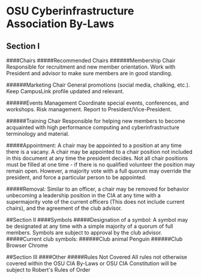 # OSU Cyberinfrastructure Association By-Laws


## Section I
####Chairs
#####Recommended Chairs
######Membership Chair
Responsible for recruitment and new member orientation. Work
  with President and advisor to make sure members are in good standing.

######Marketing Chair
General promotions (social media, chalking, etc.). Keep CampusLink
  profile updated and relevant.

######Events Management
Coordinate special events, conferences, and workshops. Risk
  management. Report to President/Vice-President.

######Training Chair
Responsible for helping new members to become acquainted with high
  performance computing and cyberinfrastructure terminology and material.

#####Appointment:
A chair may be appointed to a position at any time there is a vacany. A chair may be appointed to a chair position not included in this document at any time the president decides. Not all chair positions must be filled at one time - if there is no qualified volunteer the position may remain open. However, a majority vote with a full quorum may override the president, and force a particular person to be appointed.

#####Removal:
Similar to an officer, a chair may be removed for behavior unbecoming a leadership position in the CIA at any time with a supermajority vote of the current officers (This does not include current chairs), and the agreement of the club advisor.



##Section II
####Symbols
#####Designation of a symbol:
A symbol may be designated at any time with a simple majority of a quorum of full members. Symbols are subject to approval by the club advisor.
#####Current club symbols:
######Club animal
Penguin
######Club Browser
Chrome



##Section III
####Other
#####Rules Not Covered
All rules not otherwise covered within the OSU CIA By-Laws or OSU CIA Constitution will be subject to Robert's Rules of Order

